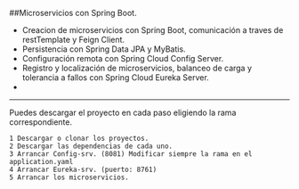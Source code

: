 ##Microservicios con Spring Boot.

* Creacion de microservicios con Spring Boot, comunicación a traves de restTemplate y  Feign Client.
* Persistencia con Spring Data JPA y MyBatis.
* Configuración remota con Spring Cloud Config Server.
* Registro y localización de microservicios, balanceo de carga y tolerancia a fallos con Spring Cloud Eureka Server.
* 

---

Puedes descargar el proyecto en cada paso eligiendo la rama correspondiente.

    1 Descargar o clonar los proyectos. 
    2 Descargar las dependencias de cada uno.
    3 Arrancar Config-srv. (8081) Modificar siempre la rama en el application.yaml
    4 Arrancar Eureka-srv. (puerto: 8761)
    5 Arrancar los microservicios.